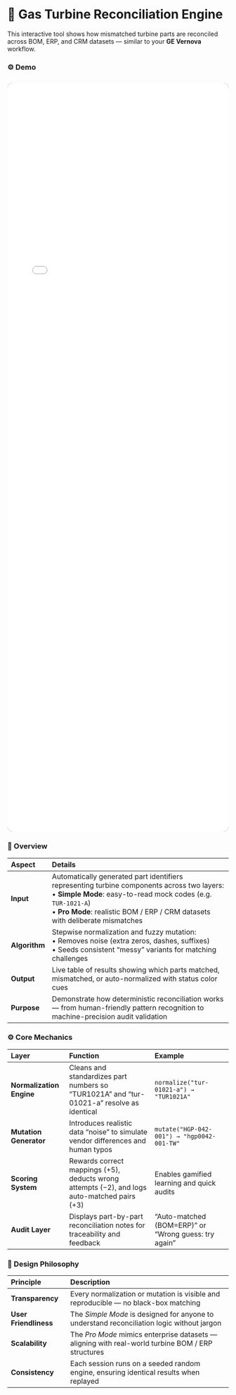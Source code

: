 # 🔩 Gas Turbine Reconciliation Engine  

This interactive tool shows how mismatched turbine parts are reconciled across BOM, ERP, and CRM datasets — similar to your **GE Vernova** workflow.

### ⚙️ Demo
<iframe 
  src="/alvin-site/lab/parts_match_integrated.html" 
  width="100%" 
  height="1700" 
  style="border:none; border-radius:12px; margin-top:10px; background:#0b0f14;">
</iframe>

### 🧩 Overview
| Aspect        | Details                                                                                                                                                                                                                                      |
| :------------ | :------------------------------------------------------------------------------------------------------------------------------------------------------------------------------------------------------------------------------------------- |
| **Input**     | Automatically generated part identifiers representing turbine components across two layers: <br>• **Simple Mode**: easy-to-read mock codes (e.g. `TUR-1021-A`) <br>• **Pro Mode**: realistic BOM / ERP / CRM datasets with deliberate mismatches |
| **Algorithm** | Stepwise normalization and fuzzy mutation: <br>• Removes noise (extra zeros, dashes, suffixes) <br>• Seeds consistent “messy” variants for matching challenges                                                                               |
| **Output**    | Live table of results showing which parts matched, mismatched, or auto-normalized with status color cues                                                                                                                                     |
| **Purpose**   | Demonstrate how deterministic reconciliation works — from human-friendly pattern recognition to machine-precision audit validation                                                                                                           |

### ⚙️ Core Mechanics
| Layer                    | Function                                                                                     | Example                                              |
| :----------------------- | :------------------------------------------------------------------------------------------- | :--------------------------------------------------- |
| **Normalization Engine** | Cleans and standardizes part numbers so “TUR1021A” and “tur-01021-a” resolve as identical    | `normalize("tur-01021-a") → "TUR1021A"`              |
| **Mutation Generator**   | Introduces realistic data “noise” to simulate vendor differences and human typos             | `mutate("HGP-042-001") → "hgp0042-001-TW"`           |
| **Scoring System**       | Rewards correct mappings (+5), deducts wrong attempts (−2), and logs auto-matched pairs (+3) | Enables gamified learning and quick audits           |
| **Audit Layer**          | Displays part-by-part reconciliation notes for traceability and feedback                     | “Auto-matched (BOM=ERP)” or “Wrong guess: try again” |

### 🧠 Design Philosophy
| Principle             | Description                                                                                       |
| :-------------------- | :------------------------------------------------------------------------------------------------ |
| **Transparency**      | Every normalization or mutation is visible and reproducible — no black-box matching               |
| **User Friendliness** | The *Simple Mode* is designed for anyone to understand reconciliation logic without jargon        |
| **Scalability**       | The *Pro Mode* mimics enterprise datasets — aligning with real-world turbine BOM / ERP structures |
| **Consistency**       | Each session runs on a seeded random engine, ensuring identical results when replayed             |
